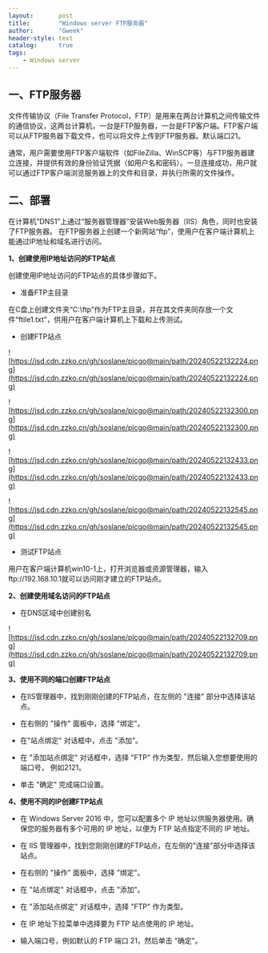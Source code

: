 ```yaml
---
layout:       post
title:        "Windows server FTP服务器"
author:       "Gweek"
header-style: text
catalog:      true
tags:
    - Windows server
---
```


## 一、FTP服务器

文件传输协议（File Transfer Protocol，FTP）是用来在两台计算机之间传输文件的通信协议，这两台计算机，一台是FTP服务器，一台是FTP客户端。FTP客户端可以从FTP服务器下载文件，也可以将文件上传到FTP服务器。默认端口21。

通常，用户需要使用FTP客户端软件（如FileZilla、WinSCP等）与FTP服务器建立连接，并提供有效的身份验证凭据（如用户名和密码）。一旦连接成功，用户就可以通过FTP客户端浏览服务器上的文件和目录，并执行所需的文件操作。

## 二、部署

在计算机“DNS1”上通过“服务器管理器”安装Web服务器（IIS）角色，同时也安装了FTP服务器。
在FTP服务器上创建一个新网站“ftp”，使用户在客户端计算机上能通过IP地址和域名进行访问。

 **1、创建使用IP地址访问的FTP站点**
 
创建使用IP地址访问的FTP站点的具体步骤如下。

- 准备FTP主目录
    
在C盘上创建文件夹“C:\ftp”作为FTP主目录，并在其文件夹同存放一个文件“ftile1.txt”，供用户在客户端计算机上下载和上传测试。

- 创建FTP站点

![https://jsd.cdn.zzko.cn/gh/soslane/picgo@main/path/20240522132224.png](https://jsd.cdn.zzko.cn/gh/soslane/picgo@main/path/20240522132224.png)

![https://jsd.cdn.zzko.cn/gh/soslane/picgo@main/path/20240522132300.png](https://jsd.cdn.zzko.cn/gh/soslane/picgo@main/path/20240522132300.png)

![https://jsd.cdn.zzko.cn/gh/soslane/picgo@main/path/20240522132433.png](https://jsd.cdn.zzko.cn/gh/soslane/picgo@main/path/20240522132433.png)

![https://jsd.cdn.zzko.cn/gh/soslane/picgo@main/path/20240522132545.png](https://jsd.cdn.zzko.cn/gh/soslane/picgo@main/path/20240522132545.png)

- 测试FTP站点

用户在客户端计算机win10-1上，打开浏览器或资源管理器，输入ftp://192.168.10.1就可以访问刚才建立的FTP站点。

**2、创建使用域名访问的FTP站点**

- 在DNS区域中创建别名

![https://jsd.cdn.zzko.cn/gh/soslane/picgo@main/path/20240522132709.png](https://jsd.cdn.zzko.cn/gh/soslane/picgo@main/path/20240522132709.png)

**3、使用不同的端口创建FTP站点**

- 在IIS管理器中，找到刚刚创建的FTP站点，在左侧的 "连接" 部分中选择该站点。
    
- 在右侧的 "操作" 面板中，选择 "绑定"。
    
- 在"站点绑定" 对话框中，点击 "添加"。
    
- 在 "添加站点绑定" 对话框中，选择 "FTP" 作为类型，然后输入您想要使用的端口号，     例如2121。
    
- 单击 "确定" 完成端口设置。

**4、使用不同的IP创建FTP站点**

- 在 Windows Server 2016 中，您可以配置多个 IP 地址以供服务器使用。确保您的服务器有多个可用的 IP 地址，以便为 FTP 站点指定不同的 IP 地址。
    
- 在 IIS 管理器中，找到您刚刚创建的FTP站点，在左侧的"连接"部分中选择该站点。
- 在右侧的 "操作" 面板中，选择 "绑定"。
- 在 "站点绑定" 对话框中，点击 "添加"。
- 在 "添加站点绑定" 对话框中，选择 "FTP" 作为类型。
- 在 IP 地址下拉菜单中选择要为 FTP 站点使用的 IP 地址。
- 输入端口号，例如默认的 FTP 端口 21，然后单击 "确定"。
